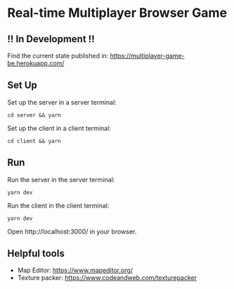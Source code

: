 # Real-time Multiplayer Browser Game

## !! In Development !!

Find the current state published in: https://multiplayer-game-be.herokuapp.com/

## Set Up

Set up the server in a server terminal:

```cd server && yarn```

Set up the client in a client terminal:

```cd client && yarn```


## Run

Run the server in the server terminal:

```yarn dev```

Run the client in the client terminal:

```yarn dev```

Open http://localhost:3000/ in your browser.

## Helpful tools
* Map Editor: https://www.mapeditor.org/
* Texture packer: https://www.codeandweb.com/texturepacker

